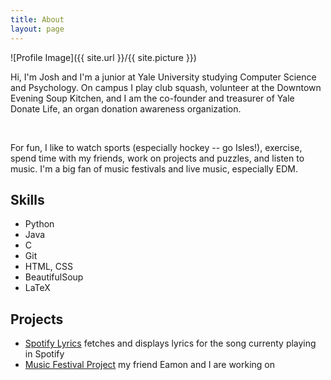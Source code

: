 ```yaml
---
title: About
layout: page
---
```

![Profile Image]({{ site.url }}/{{ site.picture }})

<p>Hi, I'm Josh and I'm a junior at Yale University studying Computer Science and Psychology. On campus
I play club squash, volunteer at the Downtown Evening Soup Kitchen, and I am the co-founder and treasurer of Yale Donate Life,
an organ donation awareness organization.</p>
<br>
<p>For fun, I like to watch sports (especially hockey -- go Isles!), exercise, spend time with my friends,
	work on projects and puzzles, and listen to music. I'm a big fan of music festivals and live music, especially EDM.</p>

<h2>Skills</h2>

<ul class="skill-list">
	<li>Python</li>
	<li>Java</li>
	<li>C</li>
	<li>Git</li>
	<li>HTML, CSS</li>
	<li>BeautifulSoup</li>
	<li>LaTeX</li>
</ul>

<h2>Projects</h2>

<ul>
	<li><a href="https://github.com/jclarktennis/SpotifyLyrics">Spotify Lyrics</a> fetches and displays lyrics for the song
		currenty playing in Spotify</li>
	<li><a href="https://github.com/jclarktennis/Blog">Music Festival Project</a> my friend Eamon and I are working on </li>
</ul>
